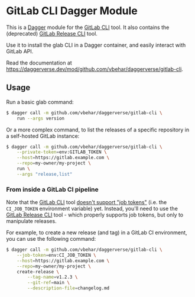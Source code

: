# GitLab CLI Dagger Module

This is a [Dagger](https://dagger.io/) module for the [GitLab CLI](https://gitlab.com/gitlab-org/cli) tool.
It also contains the (deprecated) [GitLab Release CLI](https://gitlab.com/gitlab-org/release-cli) tool.

Use it to install the glab CLI in a Dagger container, and easily interact with GitLab API.

Read the documentation at <https://daggerverse.dev/mod/github.com/vbehar/daggerverse/gitlab-cli>.

## Usage

Run a basic glab command:

```bash
$ dagger call -m github.com/vbehar/daggerverse/gitlab-cli \
	run --args version
```

Or a more complex command, to list the releases of a specific repository in a self-hosted GitLab instance:

```bash
$ dagger call -m github.com/vbehar/daggerverse/gitlab-cli \
	--private-token=env:GITLAB_TOKEN \
	--host=https://gitlab.example.com \
	--repo=my-owner/my-project \
	run \
	--args "release,list"
```

### From inside a GitLab CI pipeline

Note that the [GitLab CLI](https://gitlab.com/gitlab-org/cli) tool [doesn't support "job tokens"](https://gitlab.com/gitlab-org/cli/-/issues/1220) (i.e. the `CI_JOB_TOKEN` environment variable) yet.
Instead, you'll need to use the [GitLab Release CLI](https://gitlab.com/gitlab-org/release-cli) tool - which properly supports job tokens, but only to manipulate releases.

For example, to create a new release (and tag) in a GitLab CI environment, you can use the following command:

```bash
$ dagger call -m github.com/vbehar/daggerverse/gitlab-cli \
	--job-token=env:CI_JOB_TOKEN \
	--host=https://gitlab.example.com \
	--repo=my-owner/my-project \
	create-release \
		--tag-name=v1.2.3 \
		--git-ref=main \
		--description-file=changelog.md
```
